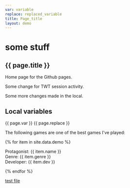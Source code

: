 ```yaml
---
var: variable
replace: replaced_variable
title: Page_title
layout: demo
---
```


# some stuff
## {{ page.title }}

Home page for the Github pages.

Some change for TWT session activity.

Some more changes made in the local.

## Local variables
{{ page.var }}
{{ page.replace }}

The following games are one of the best games I've played:

{% for item in site.data.demo %}

Protagonist: {{ item.name }}\
Genre: {{ item.genre }}\
Developer: {{ item.dev }}

{% endfor %}		

[test file](docs-as-code/test/testfile2.md)